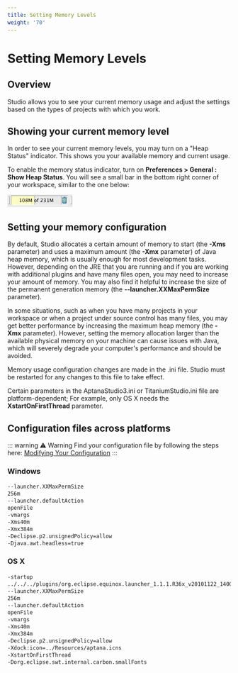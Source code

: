 ```yaml
---
title: Setting Memory Levels
weight: '70'
---
```


# Setting Memory Levels

## Overview

Studio allows you to see your current memory usage and adjust the settings based on the types of projects with which you work.

## Showing your current memory level

In order to see your current memory levels, you may turn on a "Heap Status" indicator. This shows you your available memory and current usage.

To enable the memory status indicator, turn on **Preferences > General : Show Heap Status**. You will see a small bar in the bottom right corner of your workspace, similar to the one below:

![Screen_shot_2011-07-19_at_9.53.12_AM](./Screen_shot_2011-07-19_at_9.53.12_AM.png)

## Setting your memory configuration

By default, Studio allocates a certain amount of memory to start (the **\-Xms** parameter) and uses a maximum amount (the **\-Xmx** parameter) of Java heap memory, which is usually enough for most development tasks. However, depending on the JRE that you are running and if you are working with additional plugins and have many files open, you may need to increase your amount of memory. You may also find it helpful to increase the size of the permanent generation memory (the **\--launcher.XXMaxPermSize** parameter).

In some situations, such as when you have many projects in your workspace or when a project under source control has many files, you may get better performance by increasing the maximum heap memory (the **\-Xmx** parameter). However, setting the memory allocation larger than the available physical memory on your machine can cause issues with Java, which will severely degrade your computer's performance and should be avoided.

Memory usage configuration changes are made in the .ini file. Studio must be restarted for any changes to this file to take effect.

Certain parameters in the AptanaStudio3.ini or TitaniumStudio.ini file are platform-dependent; For example, only OS X needs the **XstartOnFirstThread** parameter.

## Configuration files across platforms

::: warning ⚠️ Warning
Find your configuration file by following the steps here: [Modifying Your Configuration](/guide/Axway_Appcelerator_Studio/Axway_Appcelerator_Studio_Guide/Updating_Studio/Modifying_Your_Configuration/)
:::

### Windows

```
--launcher.XXMaxPermSize
256m
--launcher.defaultAction
openFile
-vmargs
-Xms40m
-Xmx384m
-Declipse.p2.unsignedPolicy=allow
-Djava.awt.headless=true
```

### OS X

```
-startup
../../../plugins/org.eclipse.equinox.launcher_1.1.1.R36x_v20101122_1400.jar
--launcher.XXMaxPermSize
256m
--launcher.defaultAction
openFile
-vmargs
-Xms40m
-Xmx384m
-Declipse.p2.unsignedPolicy=allow
-Xdock:icon=../Resources/aptana.icns
-XstartOnFirstThread
-Dorg.eclipse.swt.internal.carbon.smallFonts
```
